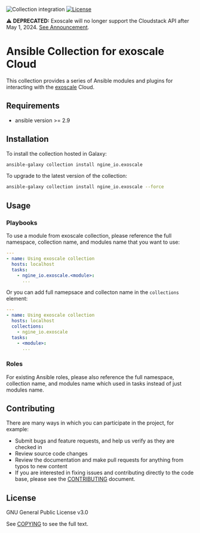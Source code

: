 ![Collection integration](https://github.com/ngine-io/ansible-collection-exoscale/workflows/Sanity/badge.svg)
[![License](https://img.shields.io/badge/license-GPL%20v3.0-brightgreen.svg)](LICENSE)

:warning: **DEPRECATED:** Exoscale will no longer support the Cloudstack API after May 1, 2024.
[See Announcement](https://changelog.exoscale.com/en/deprecation-api-v1-as-of-may-1st-2024-uVYHUVZ3).

# Ansible Collection for exoscale Cloud

This collection provides a series of Ansible modules and plugins for interacting with the [exoscale](https://www.exoscale.com) Cloud.

## Requirements

- ansible version >= 2.9

## Installation

To install the collection hosted in Galaxy:

```bash
ansible-galaxy collection install ngine_io.exoscale
```

To upgrade to the latest version of the collection:

```bash
ansible-galaxy collection install ngine_io.exoscale --force
```

## Usage

### Playbooks

To use a module from exoscale collection, please reference the full namespace, collection name, and modules name that you want to use:

```yaml
---
- name: Using exoscale collection
  hosts: localhost
  tasks:
    - ngine_io.exoscale.<module>:
      ...
```

Or you can add full namepsace and collecton name in the `collections` element:

```yaml
---
- name: Using exoscale collection
  hosts: localhost
  collections:
    - ngine_io.exoscale
  tasks:
    - <module>:
      ...
```

### Roles

For existing Ansible roles, please also reference the full namespace, collection name, and modules name which used in tasks instead of just modules name.

## Contributing

There are many ways in which you can participate in the project, for example:

- Submit bugs and feature requests, and help us verify as they are checked in
- Review source code changes
- Review the documentation and make pull requests for anything from typos to new content
- If you are interested in fixing issues and contributing directly to the code base, please see the [CONTRIBUTING](CONTRIBUTING.md) document.

## License

GNU General Public License v3.0

See [COPYING](COPYING) to see the full text.
